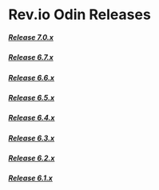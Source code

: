 # Rev.io Odin Releases

##### [Release 7.0.x](/7.0.x.md)

##### [Release 6.7.x](/6.7.x.md)

##### [Release 6.6.x](/6.6.x.md)

##### [Release 6.5.x](/6.5.x.md)

##### [Release 6.4.x](/6.4.x.md)

##### [Release 6.3.x](/6.3.x.md)

##### [Release 6.2.x](/6.2.x.md)

##### [Release 6.1.x](/6.1.x.md)
